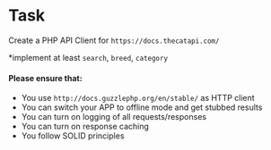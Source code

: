 # Task

Create a PHP API Client for ``https://docs.thecatapi.com/``

*implement at least ``search``, ``breed``, ``category``

#### Please ensure that:
 - You use ``http://docs.guzzlephp.org/en/stable/`` as HTTP client
 - You can switch your APP to offline mode and get stubbed results
 - You can turn on logging of all requests/responses
 - You can turn on response caching
 - You follow SOLID principles
